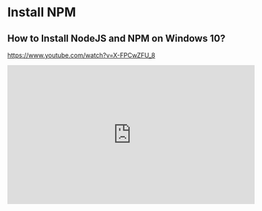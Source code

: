 # Install NPM

## How to Install NodeJS and NPM on Windows 10?

https://www.youtube.com/watch?v=X-FPCwZFU_8

<iframe width="560" height="315" src="https://www.youtube.com/embed/X-FPCwZFU_8" title="YouTube video player" frameborder="0" allow="accelerometer; autoplay; clipboard-write; encrypted-media; gyroscope; picture-in-picture" allowfullscreen></iframe>